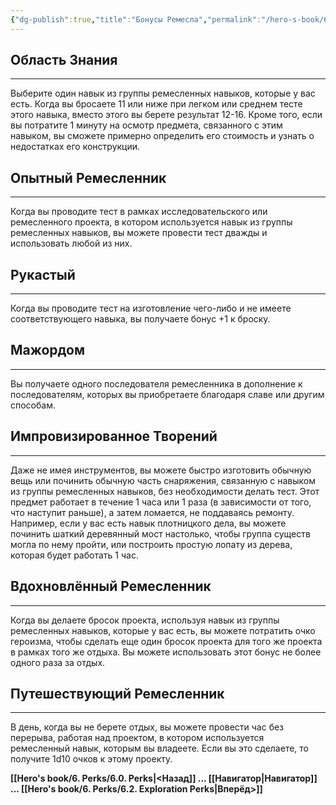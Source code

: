 ```yaml
---
{"dg-publish":true,"title":"Бонусы Ремесла","permalink":"/hero-s-book/6-perks/6-1-crafting-perks/","dgPassFrontmatter":true}
---
```



## Область Знания
---
Выберите один навык из группы ремесленных навыков, которые у вас есть. Когда вы бросаете 11 или ниже при легком или среднем тесте этого навыка, вместо этого вы берете результат 12-16. Кроме того, если вы потратите 1 минуту на осмотр предмета, связанного с этим навыком, вы сможете примерно определить его стоимость и узнать о недостатках его конструкции.
## Опытный Ремесленник
---
Когда вы проводите тест в рамках исследовательского или ремесленного проекта, в котором используется навык из группы ремесленных навыков, вы можете провести тест дважды и использовать любой из них.
## Рукастый
---
Когда вы проводите тест на изготовление чего-либо и не имеете соответствующего навыка, вы получаете бонус +1 к броску.
## Мажордом
---
Вы получаете одного последователя ремесленника в дополнение к последователям, которых вы приобретаете благодаря славе или другим способам.
## Импровизированное Творений
---
Даже не имея инструментов, вы можете быстро изготовить обычную вещь или починить обычную часть снаряжения, связанную с навыком из группы ремесленных навыков, без необходимости делать тест. Этот предмет работает в течение 1 часа или 1 раза (в зависимости от того, что наступит раньше), а затем ломается, не поддаваясь ремонту. Например, если у вас есть навык плотницкого дела, вы можете починить шаткий деревянный мост настолько, чтобы группа существ могла по нему пройти, или построить простую лопату из дерева, которая будет работать 1 час.
## Вдохновлённый Ремесленник
---
Когда вы делаете бросок проекта, используя навык из группы ремесленных навыков, которые у вас есть, вы можете потратить очко героизма, чтобы сделать еще один бросок проекта для того же проекта в рамках того же отдыха. Вы можете использовать этот бонус не более одного раза за отдых.
## Путешествующий Ремесленник
---
В день, когда вы не берете отдых, вы можете провести час без перерыва, работая над проектом, в котором используется ремесленный навык, которым вы владеете. Если вы это сделаете, то получите 1d10 очков к этому проекту.

**[[Hero's book/6. Perks/6.0. Perks\|<Назад]] ... [[Навигатор\|Навигатор]] ... [[Hero's book/6. Perks/6.2. Exploration Perks\|Вперёд>]]**